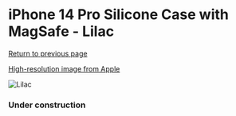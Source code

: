 # iPhone 14 Pro Silicone Case with MagSafe - Lilac

[Return to previous page](/iphone_14)

[High-resolution image from Apple](https://store.storeimages.cdn-apple.com/8756/as-images.apple.com/is/MPTJ3?wid=4500&hei=4500&fmt=png)

<div style="width: 384px"><img src="/everyphone/MPTJ3.png" alt="Lilac"></div>

### Under construction
